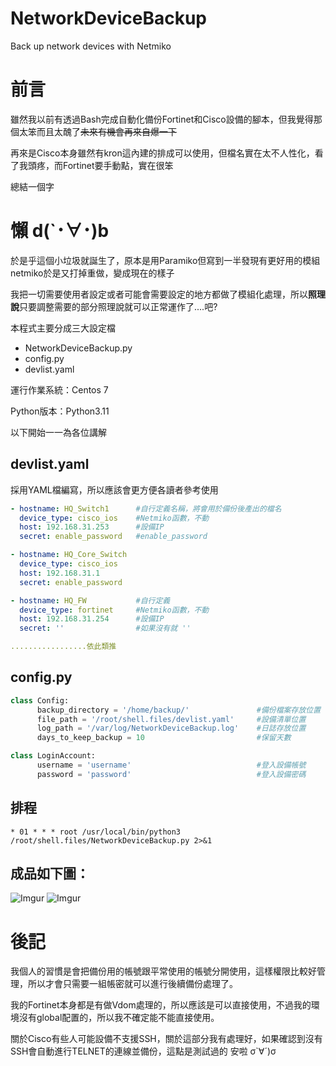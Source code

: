 # NetworkDeviceBackup
Back up network devices with Netmiko

# 前言
雖然我以前有透過Bash完成自動化備份Fortinet和Cisco設備的腳本，但我覺得那個太笨而且太醜了~~未來有機會再來自爆一下~~

再來是Cisco本身雖然有kron這內建的排成可以使用，但檔名實在太不人性化，看了我頭疼，而Fortinet要手動點，實在很笨

總結一個字 
# 懶 d(`･∀･)b

於是乎這個小垃圾就誕生了，原本是用Paramiko但寫到一半發現有更好用的模組netmiko於是又打掉重做，變成現在的樣子

我把一切需要使用者設定或者可能會需要設定的地方都做了模組化處理，所以**照理說**只要調整需要的部分照理說就可以正常運作了....吧?

本程式主要分成三大設定檔
- NetworkDeviceBackup.py
- config.py
- devlist.yaml
  
運行作業系統：Centos 7

Python版本：Python3.11

以下開始一一為各位講解

## devlist.yaml
採用YAML檔編寫，所以應該會更方便各讀者參考使用
```yaml
- hostname: HQ_Switch1      #自行定義名稱，將會用於備份後產出的檔名
  device_type: cisco_ios    #Netmiko函數，不動
  host: 192.168.31.253      #設備IP
  secret: enable_password   #enable_password

- hostname: HQ_Core_Switch
  device_type: cisco_ios
  host: 192.168.31.1
  secret: enable_password

- hostname: HQ_FW           #自行定義
  device_type: fortinet     #Netmiko函數，不動
  host: 192.168.31.254      #設備IP
  secret: ''                #如果沒有就 ''

.................依此類推
```

## config.py
```python
class Config:
      backup_directory = '/home/backup/'               #備份檔案存放位置
      file_path = '/root/shell.files/devlist.yaml'     #設備清單位置
      log_path = '/var/log/NetworkDeviceBackup.log'    #日誌存放位置
      days_to_keep_backup = 10                         #保留天數

class LoginAccount:
      username = 'username'                            #登入設備帳號
      password = 'password'                            #登入設備密碼
```

## 排程
```
* 01 * * * root /usr/local/bin/python3 /root/shell.files/NetworkDeviceBackup.py 2>&1
```

## 成品如下圖：
![Imgur](https://i.imgur.com/2jkPCO1.png)
![Imgur](https://i.imgur.com/MvRzt17.png)

# 後記
我個人的習慣是會把備份用的帳號跟平常使用的帳號分開使用，這樣權限比較好管理，所以才會只需要一組帳密就可以進行後續備份處理了。

我的Fortinet本身都是有做Vdom處理的，所以應該是可以直接使用，不過我的環境沒有global配置的，所以我不確定能不能直接使用。

關於Cisco有些人可能設備不支援SSH，關於這部分我有處理好，如果確認到沒有SSH會自動進行TELNET的連線並備份，這點是測試過的 安啦 σ`∀´)σ
